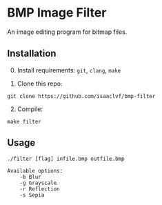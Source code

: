 # BMP Image Filter

An image editing program for bitmap files.

## Installation
0. Install requirements: `git`, `clang`, `make`

1. Clone this repo:
```
git clone https://github.com/isaaclvf/bmp-filter
```
2. Compile:
```
make filter
```

## Usage
```
./filter [flag] infile.bmp outfile.bmp
    
Available options: 
    -b Blur
    -g Grayscale
    -r Reflection
    -s Sepia
```
